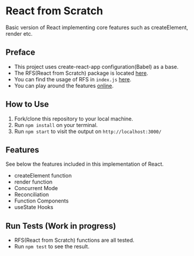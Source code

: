 # React from Scratch
Basic version of React implementing core features such as createElement, render etc.

## Preface
- This project uses create-react-app configuration(Babel) as a base.
- The RFS(React from Scratch) package is located [here](https://github.com/SimpleLuke/React-from-Scratch/blob/main/src/RFS/react-from-scratch.js).
- You can find the usage of RFS in `index.js` [here](https://github.com/SimpleLuke/React-from-Scratch/blob/main/src/index.js).
- You can play around the features [online](https://peppy-boba-2eff3c.netlify.app/).

## How to Use

1. Fork/clone this repository to your local machine.
2. Run `npm install` on your terminal.
3. Run `npm start` to visit the output on `http://localhost:3000/`

## Features
See below the features included in this implementation of React.

- createElement function
- render function
- Concurrent Mode
- Reconciliation
- Function Components
- useState Hooks

## Run Tests (Work in progress)
- RFS(React from Scratch) functions are all tested.
- Run `npm test` to see the result.

